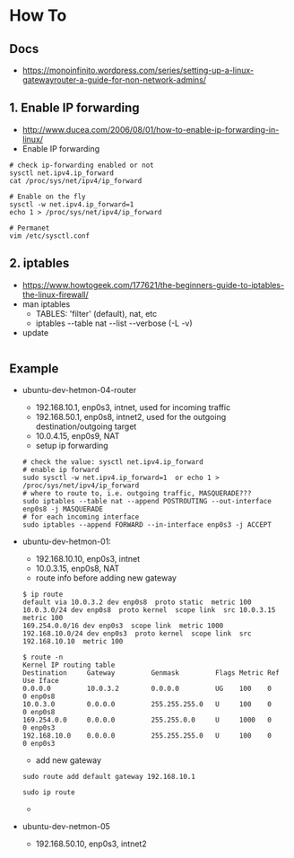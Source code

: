 # How To
## Docs
* https://monoinfinito.wordpress.com/series/setting-up-a-linux-gatewayrouter-a-guide-for-non-network-admins/

## 1. Enable IP forwarding
* http://www.ducea.com/2006/08/01/how-to-enable-ip-forwarding-in-linux/
* Enable IP forwarding
```
# check ip-forwarding enabled or not
sysctl net.ipv4.ip_forward
cat /proc/sys/net/ipv4/ip_forward

# Enable on the fly
sysctl -w net.ipv4.ip_forward=1
echo 1 > /proc/sys/net/ipv4/ip_forward

# Permanet
vim /etc/sysctl.conf
```

## 2. iptables
* https://www.howtogeek.com/177621/the-beginners-guide-to-iptables-the-linux-firewall/
* man iptables
  * TABLES: 'filter' (default), nat, etc
  * iptables --table nat --list --verbose (-L -v)
* update
```
```

## Example
* ubuntu-dev-hetmon-04-router
  * 192.168.10.1, enp0s3, intnet, used for incoming traffic
  * 192.168.50.1, enp0s8, intnet2, used for the outgoing destination/outgoing target
  * 10.0.4.15, enp0s9, NAT
  * setup ip forwarding
  ```
  # check the value: sysctl net.ipv4.ip_forward
  # enable ip forward
  sudo sysctl -w net.ipv4.ip_forward=1  or echo 1 > /proc/sys/net/ipv4/ip_forward
  # where to route to, i.e. outgoing traffic, MASQUERADE???
  sudo iptables --table nat --append POSTROUTING --out-interface enp0s8 -j MASQUERADE
  # for each incoming interface
  sudo iptables --append FORWARD --in-interface enp0s3 -j ACCEPT
  ```

* ubuntu-dev-hetmon-01:
  * 192.168.10.10, enp0s3, intnet
  * 10.0.3.15, enp0s8, NAT
  * route info before adding new gateway
  ```
  $ ip route
  default via 10.0.3.2 dev enp0s8  proto static  metric 100
  10.0.3.0/24 dev enp0s8  proto kernel  scope link  src 10.0.3.15  metric 100
  169.254.0.0/16 dev enp0s3  scope link  metric 1000
  192.168.10.0/24 dev enp0s3  proto kernel  scope link  src 192.168.10.10  metric 100

  $ route -n
  Kernel IP routing table
  Destination     Gateway         Genmask         Flags Metric Ref    Use Iface
  0.0.0.0         10.0.3.2        0.0.0.0         UG    100    0        0 enp0s8
  10.0.3.0        0.0.0.0         255.255.255.0   U     100    0        0 enp0s8
  169.254.0.0     0.0.0.0         255.255.0.0     U     1000   0        0 enp0s3
  192.168.10.0    0.0.0.0         255.255.255.0   U     100    0        0 enp0s3
  ```
  * add new gateway
  ```
  sudo route add default gateway 192.168.10.1

  sudo ip route
  ```
  * 

* ubuntu-dev-netmon-05
  * 192.168.50.10, enp0s3, intnet2
